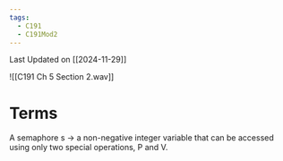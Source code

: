 ```yaml
---
tags:
  - C191
  - C191Mod2
---
```

Last Updated on [[2024-11-29]]

![[C191 Ch 5 Section 2.wav]]

# Terms

A semaphore s → a non-negative integer variable that can be accessed using only two special operations, P and V.
